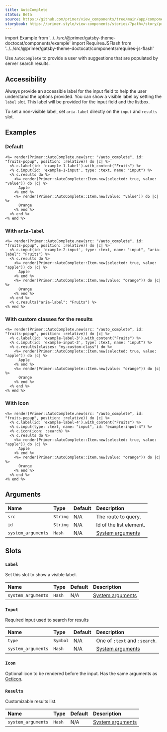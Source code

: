 ```yaml
---
title: AutoComplete
status: Beta
source: https://github.com/primer/view_components/tree/main/app/components/primer/auto_complete.rb
storybook: https://primer.style/view-components/stories/?path=/story/primer-auto-complete-component
---
```


import Example from '../../src/@primer/gatsby-theme-doctocat/components/example'
import RequiresJSFlash from '../../src/@primer/gatsby-theme-doctocat/components/requires-js-flash'

<RequiresJSFlash />

<!-- Warning: AUTO-GENERATED file, do not edit. Add code comments to your Ruby instead <3 -->

Use `AutoComplete` to provide a user with suggestions that are populated by server search results.

## Accessibility

Always provide an accessible label for the input field to help the user understand the options provided.
You can show a visible label by setting the `label` slot. This label will be provided for the input field and
the listbox.

To set a non-visible label, set `aria-label` directly on the `input` and `results` slot.

## Examples

### Default

<Example src="<label id='example-1-label' data-view-component='true'>Fruits</label><auto-complete src='/auto_complete' for='fruits-popup' data-view-component='true' class='position-relative'>  <input id='example-1-input' name='input' aria-labelledby='example-1-label' type='text' data-view-component='true' class='form-control'></input>    <ul id='fruits-popup' aria-labelledby='example-1-label' data-view-component='true' class='autocomplete-results'>    <li role='option' data-autocomplete-value='value' aria-selected='true' data-view-component='true' class='autocomplete-item'>      Apple</li>    <li role='option' data-autocomplete-value='value' data-view-component='true' class='autocomplete-item'>      Orange</li></ul></auto-complete>" />

```erb
<%= render(Primer::AutoComplete.new(src: "/auto_complete", id: "fruits-popup", position: :relative)) do |c| %>
  <% c.label(id: 'example-1-label').with_content("Fruits") %>
  <% c.input(id: 'example-1-input', type: :text, name: "input") %>
  <% c.results do %>
    <%= render(Primer::AutoComplete::Item.new(selected: true, value: "value")) do |c| %>
      Apple
    <% end %>
    <%= render(Primer::AutoComplete::Item.new(value: "value")) do |c| %>
      Orange
    <% end %>
  <% end %>
<% end %>
```

### With `aria-label`

<Example src="<auto-complete src='/auto_complete' for='fruits-popup' data-view-component='true' class='position-relative'>  <input id='example-2-input' name='input' aria-label='Fruits' type='text' data-view-component='true' class='form-control'></input>    <ul aria-label='Fruits' id='fruits-popup' data-view-component='true' class='autocomplete-results'></ul></auto-complete>" />

```erb
<%= render(Primer::AutoComplete.new(src: "/auto_complete", id: "fruits-popup", position: :relative)) do |c| %>
  <% c.input(id: 'example-2-input', type: :text, name: "input", "aria-label": "Fruits") %>
  <% c.results do %>
    <%= render(Primer::AutoComplete::Item.new(selected: true, value: "apple")) do |c| %>
      Apple
    <% end %>
    <%= render(Primer::AutoComplete::Item.new(value: "orange")) do |c| %>
      Orange
    <% end %>
  <% end %>
  <% c.results("aria-label": "Fruits") %>
<% end %>
```

### With custom classes for the results

<Example src="<label id='example-label-3' data-view-component='true'>Fruits</label><auto-complete src='/auto_complete' for='fruits-popup' data-view-component='true' class='position-relative'>  <input id='example-input-3' name='input' aria-labelledby='example-label-3' type='text' data-view-component='true' class='form-control'></input>    <ul id='fruits-popup' aria-labelledby='example-label-3' data-view-component='true' class='autocomplete-results my-custom-class'>    <li role='option' data-autocomplete-value='apple' aria-selected='true' data-view-component='true' class='autocomplete-item'>      Apple</li>    <li role='option' data-autocomplete-value='orange' data-view-component='true' class='autocomplete-item'>      Orange</li></ul></auto-complete>" />

```erb
<%= render(Primer::AutoComplete.new(src: "/auto_complete", id: "fruits-popup", position: :relative)) do |c| %>
  <% c.label(id: 'example-label-3').with_content("Fruits") %>
  <% c.input(id: 'example-input-3', type: :text, name: "input") %>
  <% c.results(classes: "my-custom-class") do %>
    <%= render(Primer::AutoComplete::Item.new(selected: true, value: "apple")) do |c| %>
      Apple
    <% end %>
    <%= render(Primer::AutoComplete::Item.new(value: "orange")) do |c| %>
      Orange
    <% end %>
  <% end %>
<% end %>
```

### With Icon

<Example src="<label id='example-label-4' data-view-component='true'>Fruits</label><auto-complete src='/auto_complete' for='fruits-popup' data-view-component='true' class='position-relative'>  <input name='input' id='example-input-4' aria-labelledby='example-label-4' type='text' data-view-component='true' class='form-control'></input>  <svg aria-hidden='true' viewBox='0 0 16 16' version='1.1' data-view-component='true' height='16' width='16' class='octicon octicon-search'>    <path fill-rule='evenodd' d='M11.5 7a4.499 4.499 0 11-8.998 0A4.499 4.499 0 0111.5 7zm-.82 4.74a6 6 0 111.06-1.06l3.04 3.04a.75.75 0 11-1.06 1.06l-3.04-3.04z'></path></svg>  <ul id='fruits-popup' aria-labelledby='example-label-4' data-view-component='true' class='autocomplete-results'>    <li role='option' data-autocomplete-value='apple' aria-selected='true' data-view-component='true' class='autocomplete-item'>      Apple</li>    <li role='option' data-autocomplete-value='orange' data-view-component='true' class='autocomplete-item'>      Orange</li></ul></auto-complete>" />

```erb
<%= render(Primer::AutoComplete.new(src: "/auto_complete", id: "fruits-popup", position: :relative)) do |c| %>
  <% c.label(id: 'example-label-4').with_content("Fruits") %>
  <% c.input(type: :text, name: "input", id: "example-input-4") %>
  <% c.icon(icon: :search) %>
  <% c.results do %>
    <%= render(Primer::AutoComplete::Item.new(selected: true, value: "apple")) do |c| %>
      Apple
    <% end %>
    <%= render(Primer::AutoComplete::Item.new(value: "orange")) do |c| %>
      Orange
    <% end %>
  <% end %>
<% end %>
```

## Arguments

| Name | Type | Default | Description |
| :- | :- | :- | :- |
| `src` | `String` | N/A | The route to query. |
| `id` | `String` | N/A | Id of the list element. |
| `system_arguments` | `Hash` | N/A | [System arguments](/system-arguments) |

## Slots

### `Label`

Set this slot to show a visible label.

| Name | Type | Default | Description |
| :- | :- | :- | :- |
| `system_arguments` | `Hash` | N/A | [System arguments](/system-arguments) |

### `Input`

Required input used to search for results

| Name | Type | Default | Description |
| :- | :- | :- | :- |
| `type` | `Symbol` | N/A | One of `:text` and `:search`. |
| `system_arguments` | `Hash` | N/A | [System arguments](/system-arguments) |

### `Icon`

Optional icon to be rendered before the input. Has the same arguments as [Octicon](/components/octicon).

### `Results`

Customizable results list.

| Name | Type | Default | Description |
| :- | :- | :- | :- |
| `system_arguments` | `Hash` | N/A | [System arguments](/system-arguments) |
